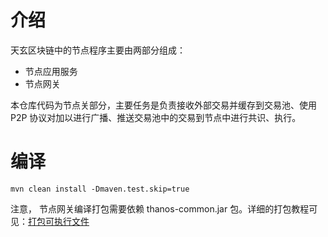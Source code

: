 # 介绍
天玄区块链中的节点程序主要由两部分组成：
* 节点应用服务
* 节点网关

本仓库代码为节点关部分，主要任务是负责接收外部交易并缓存到交易池、使用 P2P 协议对加以进行广播、推送交易池中的交易到节点中进行共识、执行。

# 编译
```shell
mvn clean install -Dmaven.test.skip=true
```
注意， 节点网关编译打包需要依赖 thanos-common.jar 包。详细的打包教程可见：[打包可执行文件](https://github.com/TianXuan-Chain/tianxuan-docs/blob/main/installation-manual/tianxaun-chain/executable-file.md)
